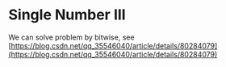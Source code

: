 # Single Number III
We can solve problem by bitwise, see [https://blog.csdn.net/qq_35546040/article/details/80284079](https://blog.csdn.net/qq_35546040/article/details/80284079)